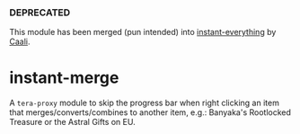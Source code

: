 ### DEPRECATED
This module has been merged (pun intended) into [instant-everything](https://github.com/caali-hackerman/instant-everything) by [Caali](https://github.com/caali-hackerman).

# instant-merge
A `tera-proxy` module to skip the progress bar when right clicking an item that merges/converts/combines to another item, e.g.: Banyaka's Rootlocked Treasure or the Astral Gifts on EU.
